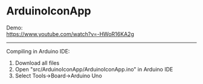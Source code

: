 # ArduinoIconApp
  
Demo:  
https://www.youtube.com/watch?v=-HWoR16KA2g
  
-------------------------------------------------------------------------------  
  
Compiling in Arduino IDE:  
  
1. Download all files
2. Open "src/ArduinoIconApp/ArduinoIconApp.ino" in Arduino IDE
3. Select Tools->Board->Arduino Uno
